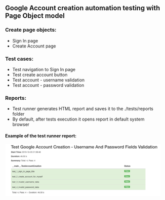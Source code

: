 ## Google Account creation automation testing with Page Object model

### Create page objects:
+ Sign In page
+ Create Account page

### Test cases:
+ Test navigation to Sign In page
+ Test create account button
+ Test account - username validation
+ Test account - password validation

### Reports:
+ Test runner generates HTML report and saves it to the ./tests/reports folder
+ By default, after tests execution it opens report in default system browser

#### Example of the test runner report:
![alt text](tests/reports/report_example.png)
